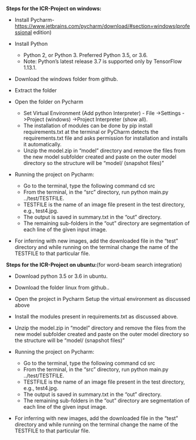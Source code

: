 
**Steps for the ICR-Project on windows:**


* Install Pycharm- https://www.jetbrains.com/pycharm/download/#section=windows(professional edition) 
* Install Python 
  * Python 2, or Python 3. Preferred Python 3.5, or 3.6.
  * Note: Python’s latest release 3.7 is supported only by TensorFlow 1.13.1.
* Download the windows folder from github.
* Extract the folder
* Open the folder on Pycharm
  * Set Virtual Environment (Add python Interpreter) - File ->Settings ->Project (windows) ->Project Interpreter (show all). 
  * The installation of modules can be done by pip install requirements.txt at the terminal or PyCharm detects the requirements.txt file and asks permission for installation and installs it automatically.
  * Unzip the model.zip in “model” directory and remove the files from the new model subfolder created and paste on the outer model directory so the structure will be “model/ (snapshot files)”

* Running the project on Pycharm:
  * Go to the terminal, type the following command cd src
  * From the terminal, in the “src” directory, run python main.py ../test/TESTFILE.
  * TESTFILE is the name of an image file present in the test directory, e.g., test4.jpg.
  * The output is saved in summary.txt in the “out” directory.
  * The remaining sub-folders in the “out” directory are segmentation of each line of the given input image.

* For inferring with new images, add the downloaded file in the “test” directory and while running on the terminal change the name of the TESTFILE to that particular file.

**Steps for the ICR-Project on ubuntu:**(for word-beam search integration)

* Download python 3.5 or 3.6 in ubuntu.
* Download the folder linux from github..
* Open the project in Pycharm 
Setup the virtual environment as discussed above
* Install the modules present in requirements.txt as discussed above.
* Unzip the model.zip in “model” directory and remove the files from the new model subfolder created and paste on the outer model directory so the structure will be “model/ (snapshot files)”
* Running the project on Pycharm:
  * Go to the terminal, type the following command cd src
  * From the terminal, in the “src” directory, run python main.py ../test/TESTFILE.
  * TESTFILE is the name of an image file present in the test directory, e.g., test4.jpg.
  * The output is saved in summary.txt in the “out” directory.
  * The remaining sub-folders in the “out” directory are segmentation of each line of the given input image.

* For inferring with new images, add the downloaded file in the “test” directory and while running on the terminal change the name of the TESTFILE to that particular file.

